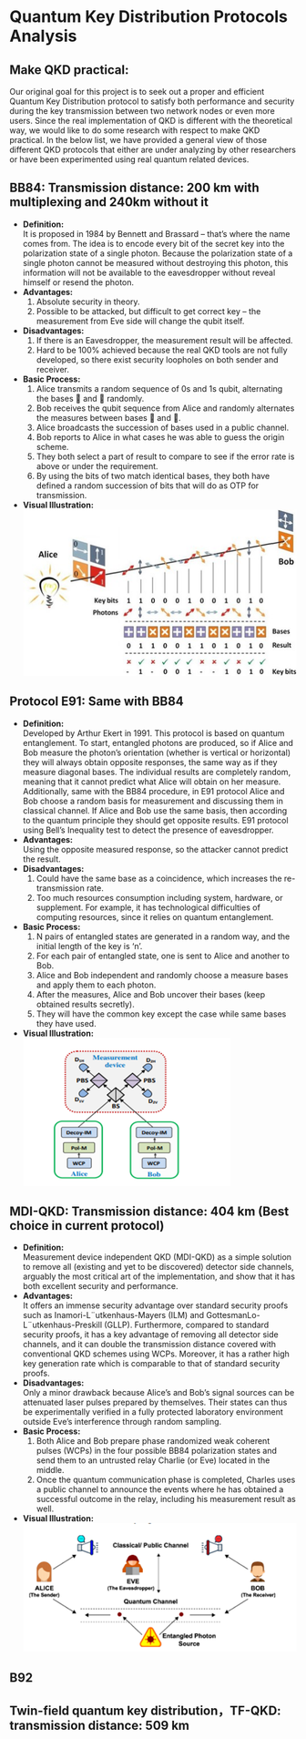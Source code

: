 # Quantum Key Distribution Protocols Analysis

## Make QKD practical: 
Our original goal for this project is to seek out a proper and efficient Quantum Key Distribution protocol to satisfy both performance and security during the key transmission
between two network nodes or even more users. Since the real implementation of QKD is different with the theoretical way, we would like to do some research with respect to make 
QKD practical. In the below list, we have provided a general view of those different QKD protocols that either are under analyzing by other researchers or have been experimented 
using real quantum related devices. 

## BB84: Transmission distance: 200 km with multiplexing and 240km without it
*	**Definition:**   
    It is proposed in 1984 by Bennett and Brassard – that’s where the name comes from. The idea is to encode every bit of the secret key into the polarization state of a single
    photon. Because the polarization state of a single photon cannot be measured without destroying this photon, this information will not be available to the eavesdropper 
    without reveal himself or resend the photon. 
*	**Advantages:**  
    1.	Absolute security in theory.    
    2.	Possible to be attacked, but difficult to get correct key – the measurement from Eve side will change the qubit itself.   
*	**Disadvantages:**  
    1.	If there is an Eavesdropper, the measurement result will be affected.   
    2.	Hard to be 100% achieved because the real QKD tools are not fully developed, so there exist security loopholes on both sender and receiver.   
*	**Basic Process:** 
    1.	Alice transmits a random sequence of 0s and 1s qubit, alternating the bases  and  randomly. 
    2.	Bob receives the qubit sequence from Alice and randomly alternates the measures between bases  and . 
    3.	Alice broadcasts the succession of bases used in a public channel. 
    4.	Bob reports to Alice in what cases he was able to guess the origin scheme. 
    5.	They both select a part of result to compare to see if the error rate is above or under the requirement. 
    6.	By using the bits of two match identical bases, they both have defined a random succession of bits that will do as OTP for transmission. 
*	**Visual Illustration:**
    ![BB84](/image/bb84.png)

## Protocol E91: Same with BB84
*	**Definition:**   
    Developed by Arthur Ekert in 1991. This protocol is based on quantum entanglement. To start, entangled photons are produced, so if Alice and Bob measure the photon’s 
    orientation (whether is vertical or horizontal) they will always obtain opposite responses, the same way as if they measure diagonal bases. The individual results are
    completely random, meaning that it cannot predict what Alice will obtain on her measure. Additionally, same with the BB84 procedure, in E91 protocol Alice and Bob choose
    a random basis for measurement and discussing them in classical channel. If Alice and Bob use the same basis, then according to the quantum principle they should get
    opposite results. E91 protocol using Bell’s Inequality test to detect the presence of eavesdropper.
*	**Advantages:**  
    Using the opposite measured response, so the attacker cannot predict the result.
*	**Disadvantages:**  
    1.	Could have the same base as a coincidence, which increases the re-transmission rate. 
    2.	Too much resources consumption including system, hardware, or supplement. For example, it has technological difficulties of computing resources, since it relies on quantum entanglement.  
*	**Basic Process:** 
    1.	N pairs of entangled states are generated in a random way, and the initial length of the key is ‘n’. 
    2.	For each pair of entangled state, one is sent to Alice and another to Bob. 
    3.	Alice and Bob independent and randomly choose a measure bases and apply them to each photon. 
    4.	After the measures, Alice and Bob uncover their bases (keep obtained results secretly).
    5.	They will have the common key except the case while same bases they have used.
*	**Visual Illustration:** 
    ![E91](/image/e91.png)


## MDI-QKD:  Transmission distance: 404 km (Best choice in current protocol)
*	**Definition:**   
    Measurement device independent QKD (MDI-QKD) as a simple solution to remove all (existing and yet to be discovered) detector side channels, arguably the most critical 
    art of the implementation, and show that it has both excellent security and performance.
*	**Advantages:**  
    It offers an immense security advantage over standard security proofs such as Inamori-L¨utkenhaus-Mayers (ILM) and GottesmanLo-L¨utkenhaus-Preskill (GLLP). Furthermore,
    compared to standard security proofs, it has a key advantage of removing all detector side channels, and it can double the transmission distance covered with conventional
    QKD schemes using WCPs. Moreover, it has a rather high key generation rate which is comparable to that of standard security proofs. 
*	**Disadvantages:**  
    Only a minor drawback because Alice’s and Bob’s signal sources can be attenuated laser pulses prepared by themselves. Their states can thus be experimentally verified in 
    a fully protected laboratory environment outside Eve’s interference through random sampling.
*	**Basic Process:** 
    1.	Both Alice and Bob prepare phase randomized weak coherent pulses (WCPs) in the four possible BB84 polarization states and send them to an untrusted relay Charlie (or Eve) located in the middle. 
    2.	Once the quantum communication phase is completed, Charles uses a public channel to announce the events where he has obtained a successful outcome in the relay, including his measurement result as well. 
*	**Visual Illustration:** 
    ![MDI-QKD](/image/mdiqkd.png)


## B92 

## Twin-field quantum key distribution，TF-QKD: transmission distance: 509 km
